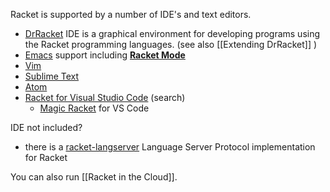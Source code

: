 
Racket is supported by a number of IDE's and text editors. 

* [DrRacket](http://docs.racket-lang.org/drracket/index.html) IDE is a graphical environment for developing programs using the Racket programming languages. (see also [[Extending DrRacket]] )
* [Emacs](https://docs.racket-lang.org/guide/Emacs.html) support including [**Racket Mode**](https://racket-mode.com)
* [Vim](https://docs.racket-lang.org/guide/Vim.html)
* [Sublime Text](https://docs.racket-lang.org/guide/Sublime_Text.html)
* [Atom](https://atom.io/packages/atom-ide-racket)
* [Racket for Visual Studio Code](https://marketplace.visualstudio.com/search?term=Racket&target=VSCode&category=Programming%20Languages&sortBy=Relevance) (search)
  * [Magic Racket](https://github.com/Eugleo/magic-racket) for VS Code

IDE not included?
- there is a [racket-langserver](https://github.com/jeapostrophe/racket-langserver) Language Server Protocol implementation for Racket

You can also run [[Racket in the Cloud]].